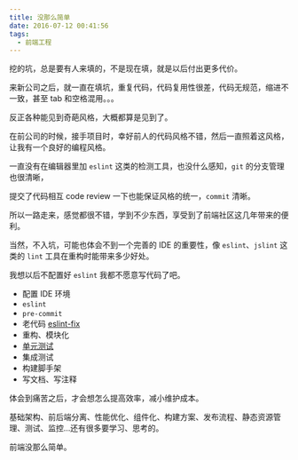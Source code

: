 ```yaml
---
title: 没那么简单
date: 2016-07-12 00:41:56
tags:
  - 前端工程
---
```


挖的坑，总是要有人来填的，不是现在填，就是以后付出更多代价。

来新公司之后，就一直在填坑，重复代码，代码复用性很差，代码无规范，缩进不一致，甚至 tab 和空格混用。。。

反正各种能见到奇葩风格，大概都算是见到了。

在前公司的时候，接手项目时，幸好前人的代码风格不错，然后一直照着这风格，让我有一个良好的编程风格。

一直没有在编辑器里加 `eslint` 这类的检测工具，也没什么感知，`git` 的分支管理也很清晰，

提交了代码相互 code review 一下也能保证风格的统一，`commit` 清晰。

所以一路走来，感觉都很不错，学到不少东西，享受到了前端社区这几年带来的便利。


当然，不入坑，可能也体会不到一个完善的 IDE 的重要性，像 `eslint`、`jslint` 这类的 `lint` 工具在重构时能带来多少好处。

我想以后不配置好 `eslint` 我都不愿意写代码了吧。

<!-- more -->

- 配置 IDE 环境
- `eslint`
- `pre-commit`
- 老代码 [eslint-fix](https://github.com/xwartz/ESLint-Fix)
- 重构、模块化
- [单元测试](https://github.com/xwartz/webpack-karma-mocha)
- 集成测试
- 构建脚手架
- 写文档、写注释


体会到痛苦之后，才会想怎么提高效率，减小维护成本。

基础架构、前后端分离、性能优化、组件化、构建方案、发布流程、静态资源管理、测试、监控...还有很多要学习、思考的。

前端没那么简单。
